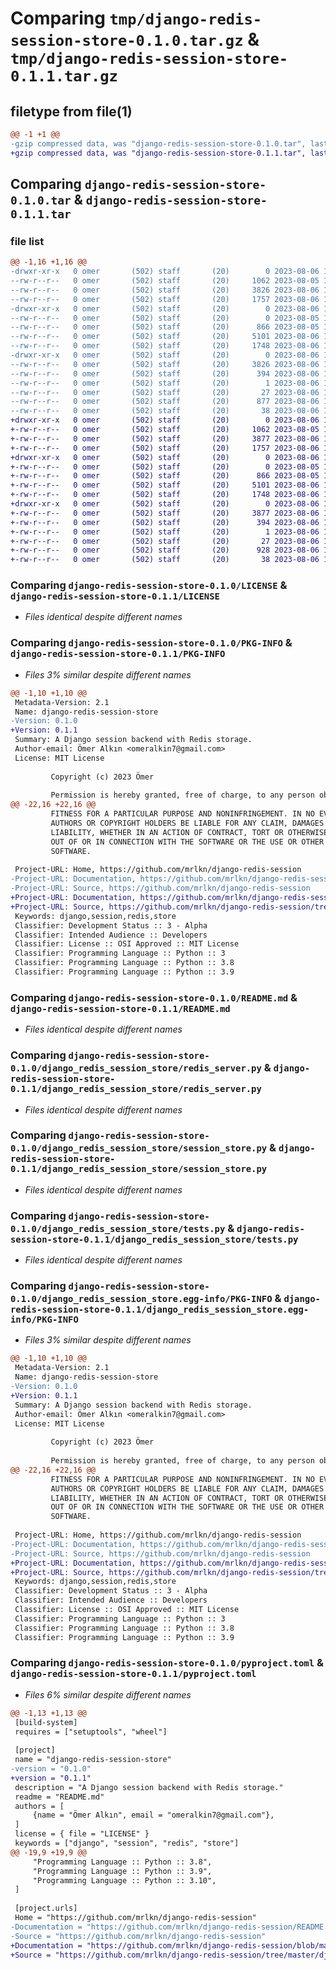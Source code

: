 # Comparing `tmp/django-redis-session-store-0.1.0.tar.gz` & `tmp/django-redis-session-store-0.1.1.tar.gz`

## filetype from file(1)

```diff
@@ -1 +1 @@
-gzip compressed data, was "django-redis-session-store-0.1.0.tar", last modified: Sun Aug  6 13:03:52 2023, max compression
+gzip compressed data, was "django-redis-session-store-0.1.1.tar", last modified: Sun Aug  6 13:08:10 2023, max compression
```

## Comparing `django-redis-session-store-0.1.0.tar` & `django-redis-session-store-0.1.1.tar`

### file list

```diff
@@ -1,16 +1,16 @@
-drwxr-xr-x   0 omer       (502) staff       (20)        0 2023-08-06 13:03:52.190678 django-redis-session-store-0.1.0/
--rw-r--r--   0 omer       (502) staff       (20)     1062 2023-08-05 16:53:27.000000 django-redis-session-store-0.1.0/LICENSE
--rw-r--r--   0 omer       (502) staff       (20)     3826 2023-08-06 13:03:52.190560 django-redis-session-store-0.1.0/PKG-INFO
--rw-r--r--   0 omer       (502) staff       (20)     1757 2023-08-06 13:01:14.000000 django-redis-session-store-0.1.0/README.md
-drwxr-xr-x   0 omer       (502) staff       (20)        0 2023-08-06 13:03:52.189822 django-redis-session-store-0.1.0/django_redis_session_store/
--rw-r--r--   0 omer       (502) staff       (20)        0 2023-08-05 16:53:27.000000 django-redis-session-store-0.1.0/django_redis_session_store/__init__.py
--rw-r--r--   0 omer       (502) staff       (20)      866 2023-08-05 16:53:27.000000 django-redis-session-store-0.1.0/django_redis_session_store/redis_server.py
--rw-r--r--   0 omer       (502) staff       (20)     5101 2023-08-06 13:01:14.000000 django-redis-session-store-0.1.0/django_redis_session_store/session_store.py
--rw-r--r--   0 omer       (502) staff       (20)     1748 2023-08-06 13:01:14.000000 django-redis-session-store-0.1.0/django_redis_session_store/tests.py
-drwxr-xr-x   0 omer       (502) staff       (20)        0 2023-08-06 13:03:52.190392 django-redis-session-store-0.1.0/django_redis_session_store.egg-info/
--rw-r--r--   0 omer       (502) staff       (20)     3826 2023-08-06 13:03:52.000000 django-redis-session-store-0.1.0/django_redis_session_store.egg-info/PKG-INFO
--rw-r--r--   0 omer       (502) staff       (20)      394 2023-08-06 13:03:52.000000 django-redis-session-store-0.1.0/django_redis_session_store.egg-info/SOURCES.txt
--rw-r--r--   0 omer       (502) staff       (20)        1 2023-08-06 13:03:52.000000 django-redis-session-store-0.1.0/django_redis_session_store.egg-info/dependency_links.txt
--rw-r--r--   0 omer       (502) staff       (20)       27 2023-08-06 13:03:52.000000 django-redis-session-store-0.1.0/django_redis_session_store.egg-info/top_level.txt
--rw-r--r--   0 omer       (502) staff       (20)      877 2023-08-06 13:01:14.000000 django-redis-session-store-0.1.0/pyproject.toml
--rw-r--r--   0 omer       (502) staff       (20)       38 2023-08-06 13:03:52.190713 django-redis-session-store-0.1.0/setup.cfg
+drwxr-xr-x   0 omer       (502) staff       (20)        0 2023-08-06 13:08:10.688747 django-redis-session-store-0.1.1/
+-rw-r--r--   0 omer       (502) staff       (20)     1062 2023-08-05 16:53:27.000000 django-redis-session-store-0.1.1/LICENSE
+-rw-r--r--   0 omer       (502) staff       (20)     3877 2023-08-06 13:08:10.688541 django-redis-session-store-0.1.1/PKG-INFO
+-rw-r--r--   0 omer       (502) staff       (20)     1757 2023-08-06 13:01:14.000000 django-redis-session-store-0.1.1/README.md
+drwxr-xr-x   0 omer       (502) staff       (20)        0 2023-08-06 13:08:10.687600 django-redis-session-store-0.1.1/django_redis_session_store/
+-rw-r--r--   0 omer       (502) staff       (20)        0 2023-08-05 16:53:27.000000 django-redis-session-store-0.1.1/django_redis_session_store/__init__.py
+-rw-r--r--   0 omer       (502) staff       (20)      866 2023-08-05 16:53:27.000000 django-redis-session-store-0.1.1/django_redis_session_store/redis_server.py
+-rw-r--r--   0 omer       (502) staff       (20)     5101 2023-08-06 13:01:14.000000 django-redis-session-store-0.1.1/django_redis_session_store/session_store.py
+-rw-r--r--   0 omer       (502) staff       (20)     1748 2023-08-06 13:01:14.000000 django-redis-session-store-0.1.1/django_redis_session_store/tests.py
+drwxr-xr-x   0 omer       (502) staff       (20)        0 2023-08-06 13:08:10.688332 django-redis-session-store-0.1.1/django_redis_session_store.egg-info/
+-rw-r--r--   0 omer       (502) staff       (20)     3877 2023-08-06 13:08:10.000000 django-redis-session-store-0.1.1/django_redis_session_store.egg-info/PKG-INFO
+-rw-r--r--   0 omer       (502) staff       (20)      394 2023-08-06 13:08:10.000000 django-redis-session-store-0.1.1/django_redis_session_store.egg-info/SOURCES.txt
+-rw-r--r--   0 omer       (502) staff       (20)        1 2023-08-06 13:08:10.000000 django-redis-session-store-0.1.1/django_redis_session_store.egg-info/dependency_links.txt
+-rw-r--r--   0 omer       (502) staff       (20)       27 2023-08-06 13:08:10.000000 django-redis-session-store-0.1.1/django_redis_session_store.egg-info/top_level.txt
+-rw-r--r--   0 omer       (502) staff       (20)      928 2023-08-06 13:07:57.000000 django-redis-session-store-0.1.1/pyproject.toml
+-rw-r--r--   0 omer       (502) staff       (20)       38 2023-08-06 13:08:10.688798 django-redis-session-store-0.1.1/setup.cfg
```

### Comparing `django-redis-session-store-0.1.0/LICENSE` & `django-redis-session-store-0.1.1/LICENSE`

 * *Files identical despite different names*

### Comparing `django-redis-session-store-0.1.0/PKG-INFO` & `django-redis-session-store-0.1.1/PKG-INFO`

 * *Files 3% similar despite different names*

```diff
@@ -1,10 +1,10 @@
 Metadata-Version: 2.1
 Name: django-redis-session-store
-Version: 0.1.0
+Version: 0.1.1
 Summary: A Django session backend with Redis storage.
 Author-email: Ömer Alkın <omeralkin7@gmail.com>
 License: MIT License
         
         Copyright (c) 2023 Ömer
         
         Permission is hereby granted, free of charge, to any person obtaining a copy
@@ -22,16 +22,16 @@
         FITNESS FOR A PARTICULAR PURPOSE AND NONINFRINGEMENT. IN NO EVENT SHALL THE
         AUTHORS OR COPYRIGHT HOLDERS BE LIABLE FOR ANY CLAIM, DAMAGES OR OTHER
         LIABILITY, WHETHER IN AN ACTION OF CONTRACT, TORT OR OTHERWISE, ARISING FROM,
         OUT OF OR IN CONNECTION WITH THE SOFTWARE OR THE USE OR OTHER DEALINGS IN THE
         SOFTWARE.
         
 Project-URL: Home, https://github.com/mrlkn/django-redis-session
-Project-URL: Documentation, https://github.com/mrlkn/django-redis-session/README.md
-Project-URL: Source, https://github.com/mrlkn/django-redis-session
+Project-URL: Documentation, https://github.com/mrlkn/django-redis-session/blob/master/README.md
+Project-URL: Source, https://github.com/mrlkn/django-redis-session/tree/master/django_redis_session_store
 Keywords: django,session,redis,store
 Classifier: Development Status :: 3 - Alpha
 Classifier: Intended Audience :: Developers
 Classifier: License :: OSI Approved :: MIT License
 Classifier: Programming Language :: Python :: 3
 Classifier: Programming Language :: Python :: 3.8
 Classifier: Programming Language :: Python :: 3.9
```

### Comparing `django-redis-session-store-0.1.0/README.md` & `django-redis-session-store-0.1.1/README.md`

 * *Files identical despite different names*

### Comparing `django-redis-session-store-0.1.0/django_redis_session_store/redis_server.py` & `django-redis-session-store-0.1.1/django_redis_session_store/redis_server.py`

 * *Files identical despite different names*

### Comparing `django-redis-session-store-0.1.0/django_redis_session_store/session_store.py` & `django-redis-session-store-0.1.1/django_redis_session_store/session_store.py`

 * *Files identical despite different names*

### Comparing `django-redis-session-store-0.1.0/django_redis_session_store/tests.py` & `django-redis-session-store-0.1.1/django_redis_session_store/tests.py`

 * *Files identical despite different names*

### Comparing `django-redis-session-store-0.1.0/django_redis_session_store.egg-info/PKG-INFO` & `django-redis-session-store-0.1.1/django_redis_session_store.egg-info/PKG-INFO`

 * *Files 3% similar despite different names*

```diff
@@ -1,10 +1,10 @@
 Metadata-Version: 2.1
 Name: django-redis-session-store
-Version: 0.1.0
+Version: 0.1.1
 Summary: A Django session backend with Redis storage.
 Author-email: Ömer Alkın <omeralkin7@gmail.com>
 License: MIT License
         
         Copyright (c) 2023 Ömer
         
         Permission is hereby granted, free of charge, to any person obtaining a copy
@@ -22,16 +22,16 @@
         FITNESS FOR A PARTICULAR PURPOSE AND NONINFRINGEMENT. IN NO EVENT SHALL THE
         AUTHORS OR COPYRIGHT HOLDERS BE LIABLE FOR ANY CLAIM, DAMAGES OR OTHER
         LIABILITY, WHETHER IN AN ACTION OF CONTRACT, TORT OR OTHERWISE, ARISING FROM,
         OUT OF OR IN CONNECTION WITH THE SOFTWARE OR THE USE OR OTHER DEALINGS IN THE
         SOFTWARE.
         
 Project-URL: Home, https://github.com/mrlkn/django-redis-session
-Project-URL: Documentation, https://github.com/mrlkn/django-redis-session/README.md
-Project-URL: Source, https://github.com/mrlkn/django-redis-session
+Project-URL: Documentation, https://github.com/mrlkn/django-redis-session/blob/master/README.md
+Project-URL: Source, https://github.com/mrlkn/django-redis-session/tree/master/django_redis_session_store
 Keywords: django,session,redis,store
 Classifier: Development Status :: 3 - Alpha
 Classifier: Intended Audience :: Developers
 Classifier: License :: OSI Approved :: MIT License
 Classifier: Programming Language :: Python :: 3
 Classifier: Programming Language :: Python :: 3.8
 Classifier: Programming Language :: Python :: 3.9
```

### Comparing `django-redis-session-store-0.1.0/pyproject.toml` & `django-redis-session-store-0.1.1/pyproject.toml`

 * *Files 6% similar despite different names*

```diff
@@ -1,13 +1,13 @@
 [build-system]
 requires = ["setuptools", "wheel"]
 
 [project]
 name = "django-redis-session-store"
-version = "0.1.0"
+version = "0.1.1"
 description = "A Django session backend with Redis storage."
 readme = "README.md"
 authors = [
     {name = "Ömer Alkın", email = "omeralkin7@gmail.com"},
 ]
 license = { file = "LICENSE" }
 keywords = ["django", "session", "redis", "store"]
@@ -19,9 +19,9 @@
     "Programming Language :: Python :: 3.8",
     "Programming Language :: Python :: 3.9",
     "Programming Language :: Python :: 3.10",
 ]
 
 [project.urls]
 Home = "https://github.com/mrlkn/django-redis-session"
-Documentation = "https://github.com/mrlkn/django-redis-session/README.md"
-Source = "https://github.com/mrlkn/django-redis-session"
+Documentation = "https://github.com/mrlkn/django-redis-session/blob/master/README.md"
+Source = "https://github.com/mrlkn/django-redis-session/tree/master/django_redis_session_store"
```

